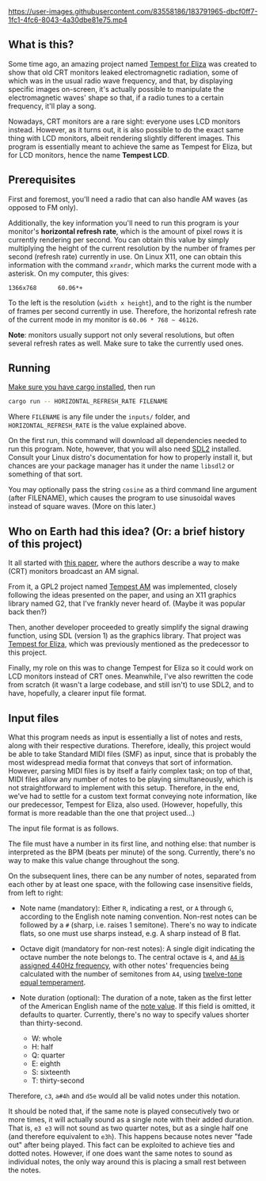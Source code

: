 https://user-images.githubusercontent.com/83558186/183791965-dbcf0ff7-1fc1-4fc6-8043-4a30dbe81e75.mp4

## What is this?

Some time ago, an amazing project named [Tempest for Eliza][1] was created
to show that old CRT monitors leaked electromagnetic radiation,
some of which was in the usual radio wave frequency, and that,
by displaying specific images on-screen, it's actually possible to manipulate
the electromagnetic waves' shape so that, if a radio tunes to a certain
frequency, it'll play a song.

Nowadays, CRT monitors are a rare sight: everyone uses LCD monitors instead.
However, as it turns out, it is also possible to do the exact same thing
with LCD monitors, albeit rendering slightly different images.
This program is essentially meant to achieve the same as Tempest for Eliza,
but for LCD monitors, hence the name __Tempest LCD__.

## Prerequisites

First and foremost, you'll need a radio that can also handle AM waves
(as opposed to FM only).

Additionally, the key information you'll need to run this program is
your monitor's __horizontal refresh rate__, which is the amount of pixel rows
it is currently rendering per second.
You can obtain this value by simply multiplying the height of the
current resolution by the number of frames per second (refresh rate) currently
in use.
On Linux X11, one can obtain this information with the command `xrandr`,
which marks the current mode with a asterisk. On my computer, this gives:

```
1366x768      60.06*+
```

To the left is the resolution (`width x height`), and to the right is the
number of frames per second currently in use. Therefore,
the horizontal refresh rate of the current mode in my monitor is
`60.06 * 768 ~ 46126`.

**Note**: monitors usually support not only several resolutions, but often
several refresh rates as well. Make sure to take the currently used ones.

## Running

[Make sure you have cargo installed][2], then run

```bash
cargo run -- HORIZONTAL_REFRESH_RATE FILENAME
```

Where `FILENAME` is any file under the `inputs/` folder,
and `HORIZONTAL_REFRESH_RATE` is the value explained above.

On the first run, this command will download all dependencies needed to run this
program. Note, however, that you will also need [SDL2][3] installed.
Consult your Linux distro's documentation for how to properly install it,
but chances are your package manager has it under the name `libsdl2`
or something of that sort.

You may optionally pass the string `cosine` as a third command line argument
(after FILENAME), which causes the program to use sinusoidal waves instead of
square waves. (More on this later.)

## Who on Earth had this idea? (Or: a brief history of this project)

It all started with [this paper][7], where the authors describe a way to make
(CRT) monitors broadcast an AM signal.

From it, a GPL2 project named [Tempest AM][8] was implemented, closely following
the ideas presented on the paper, and using an X11 graphics library named G2,
that I've frankly never heard of. (Maybe it was popular back then?)

Then, another developer proceeded to greatly simplify the signal drawing
function, using SDL (version 1) as the graphics library.
That project was [Tempest for Eliza][1], which was previously mentioned
as the predecessor to this project.

Finally, my role on this was to change Tempest for Eliza so it could work on
LCD monitors instead of CRT ones. Meanwhile, I've also rewritten the code from
scratch (it wasn't a large codebase, and still isn't) to use SDL2, and to have,
hopefully, a clearer input file format.

## Input files

What this program needs as input is essentially a list of notes and rests,
along with their respective durations.
Therefore, ideally, this project would be able to take Standard MIDI files
(SMF) as input, since that is probably the most widespread media format that
conveys that sort of information.
However, parsing MIDI files is by itself a fairly complex task; on top of that,
MIDI files allow any number of notes to be playing simultaneously, which is not
straightforward to implement with this setup.
Therefore, in the end, we've had to settle for a custom text format conveying
note information, like our predecessor, Tempest for Eliza, also used.
(However, hopefully, this format is more readable than the one that project
used...)

The input file format is as follows.

The file must have a number in its first line, and nothing else:
that number is interpreted as the BPM (beats per minute) of the song.
Currently, there's no way to make this value change throughout the song.

On the subsequent lines, there can be any number of notes, separated from
each other by at least one space, with the following case insensitive fields,
from left to right:

- Note name (mandatory): Either `R`, indicating a rest, or `A` through `G`,
according to the English note naming convention.
Non-rest notes can be followed by a `#` (sharp, i.e. raises 1 semitone).
There's no way to indicate flats, so one must use sharps instead,
e.g. A sharp instead of B flat.

- Octave digit (mandatory for non-rest notes):
A single digit indicating the octave number the note belongs to.
The central octave is `4`, and [`A4` is assigned 440Hz frequency][5],
with other notes' frequencies being calculated with the number of semitones
from `A4`, using [twelve-tone equal temperament][6].

- Note duration (optional): The duration of a note, taken as the first letter
of the American English name of the [note value][4]. If this field is omitted,
it defaults to quarter. Currently, there's no way to specify values shorter
than thirty-second.
    - W: whole
    - H: half
    - Q: quarter
    - E: eighth
    - S: sixteenth
    - T: thirty-second

Therefore, `c3`, `a#4h` and `d5e` would all be valid notes under this notation.

It should be noted that, if the same note is played consecutively two or more
times, it will actually sound as a single note with their added duration.
That is, `e3 e3` will not sound as two quarter notes, but as a single half one
(and therefore equivalent to `e3h`). This happens because notes never "fade out"
after being played. This fact can be exploited to achieve ties and dotted notes.
However, if one does want the same notes to sound as individual notes,
the only way around this is placing a small rest between the notes.

[1]: http://www.erikyyy.de/tempest
[2]: https://doc.rust-lang.org/cargo/getting-started/installation.html
[3]: https://www.libsdl.org/index.php
[4]: https://en.wikipedia.org/wiki/Note_value
[5]: https://en.wikipedia.org/wiki/A440_(pitch_standard)
[6]: https://en.wikipedia.org/wiki/12_equal_temperament
[7]: https://www.cl.cam.ac.uk/~mgk25/ih98-tempest.pdf
[8]: https://github.com/priikone/tempest-AM
